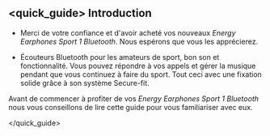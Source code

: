 ## <quick_guide> Introduction

*	Merci de votre confiance et d'avoir acheté vos nouveaux *Energy Earphones Sport 1 Bluetooth*. Nous espérons que vous les apprécierez.

*	Écouteurs Bluetooth pour les amateurs de sport, bon son et fonctionnalité. Vous pouvez répondre à vos appels et gérer la musique pendant que vous continuez à faire du sport.  Tout ceci avec une fixation solide grâce à son système Secure-fit.

Avant de commencer à profiter de vos *Energy Earphones Sport 1 Bluetooth* nous vous conseillons de lire cette guide pour vous familiariser avec eux. 

</unique> </quick_guide>
